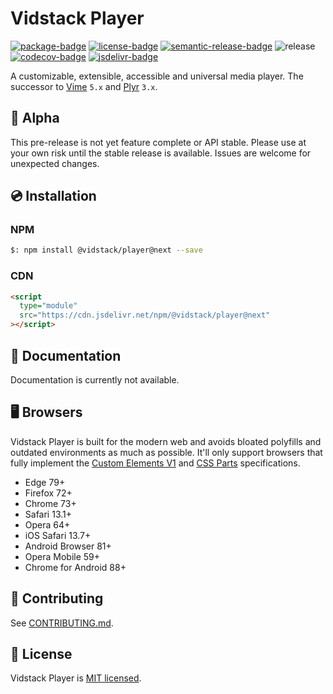 # Vidstack Player

[![package-badge]][package]
[![license-badge]][license]
[![semantic-release-badge]][semantic-release]
![release][release-badge]
[![codecov-badge]][codecov]
[![jsdelivr-badge]][jsdelivr]

A customizable, extensible, accessible and universal media player. The successor to
[Vime][vime] `5.x` and [Plyr][plyr] `3.x`.

## 🚨 Alpha

This pre-release is not yet feature complete or API stable. Please use at your own risk until the
stable release is available. Issues are welcome for unexpected changes.

## 💿 Installation

### NPM

```bash
$: npm install @vidstack/player@next --save
```

### CDN

```html
<script
  type="module"
  src="https://cdn.jsdelivr.net/npm/@vidstack/player@next"
></script>
```

## 📖 Documentation

Documentation is currently not available.

## 🖥️ Browsers

Vidstack Player is built for the modern web and avoids bloated polyfills and outdated environments
as much as possible. It'll only support browsers that fully implement the
[Custom Elements V1][caniuse-custom-el-v1] and [CSS Parts][caniuse-css-parts] specifications.

- Edge 79+
- Firefox 72+
- Chrome 73+
- Safari 13.1+
- Opera 64+
- iOS Safari 13.7+
- Android Browser 81+
- Opera Mobile 59+
- Chrome for Android 88+

[caniuse-custom-el-v1]: https://caniuse.com/custom-elementsv1
[caniuse-css-parts]: https://caniuse.com/mdn-css_selectors_part

## 🔨 Contributing

See [CONTRIBUTING.md](./.github/CONTRIBUTING.md).

## 📝 License

Vidstack Player is [MIT licensed](./LICENSE).

[vime]: https://github.com/vime-js/vime
[plyr]: https://github.com/sampotts/plyr
[package]: https://www.npmjs.com/package/@vidstack/player
[package-badge]: https://img.shields.io/npm/v/@vidstack/player/next
[codecov]: https://codecov.io/gh/vidstack/player
[codecov-badge]: https://codecov.io/gh/vidstack/player/branch/main/graph/badge.svg?token=0TCCG1EU8I
[license]: https://github.com/vidstack/player/blob/main/LICENSE
[license-badge]: https://img.shields.io/github/license/vidstack/player?color=blue
[semantic-release]: https://github.com/semantic-release/semantic-release
[semantic-release-badge]: https://img.shields.io/badge/%20%20%F0%9F%93%A6%F0%9F%9A%80-semantic--release-e10079.svg
[jsdelivr]: https://www.jsdelivr.com/package/npm/@vidstack/player
[jsdelivr-badge]: https://data.jsdelivr.com/v1/package/npm/@vidstack/player/badge?style=rounded
[release-badge]: https://github.com/vidstack/player/workflows/Release/badge.svg?branch=main
